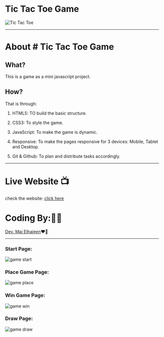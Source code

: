 # Tic Tac Toe Game
![Tic Tac Toe](https://i.imgur.com/ydYtP2B.png)

***
# About # Tic Tac Toe Game

## What?
This is a game as a mini javascript project.


## How?
That is through:
1. HTML5: TO build the basic structure.
1. CSS3: To style the game.
2. JavaScript: To make the game is dynamic.
3. Responsive: To make the pages responsive for 3 devices: Mobile, Tablet and Desktop.

2. Git & Github: To plan and distribute tasks accordingly.

***
# Live Website 📺
check the website: [click here](https://tic-tac-project.netlify.app/)

# Coding By:👩‍💻
[Dev. Mai Elhajeen](https://github.com/Mai-Elhajeen)❤️‍🔥
 ***
### Start Page:
![game start](https://i.imgur.com/L9QCwVK.png)

### Place Game Page:
![game place](https://i.imgur.com/Cov9cd8.png)

### Win Game Page:
![game win](https://i.imgur.com/NauN6Cq.png)

### Draw Page:
![game draw](https://i.imgur.com/vEWp9HI.png)
